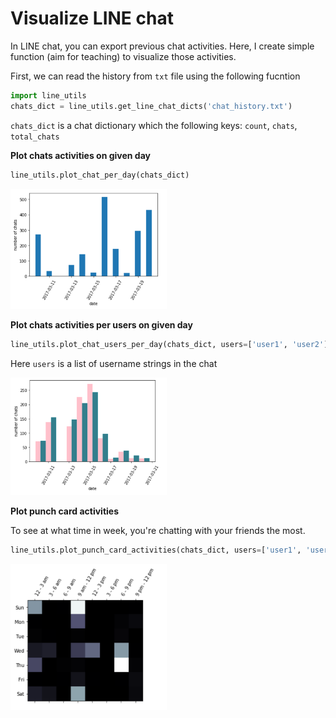 # Visualize LINE chat

In LINE chat, you can export previous chat activities. Here, I create simple function
(aim for teaching) to visualize those activities.

First, we can read the history from `txt` file using the following fucntion

```python
import line_utils
chats_dict = line_utils.get_line_chat_dicts('chat_history.txt')
```

`chats_dict` is a chat dictionary which the following keys: `count`, `chats`, `total_chats`


**Plot chats activities on given day**

```python
line_utils.plot_chat_per_day(chats_dict)
```

<div align = 'left'>
  <img src="image/chat_per_day.jpg" width="250" />
</div>

**Plot chats activities per users on given day**

```python
line_utils.plot_chat_users_per_day(chats_dict, users=['user1', 'user2'])
```

Here `users` is a list of username strings in the chat

<div align = 'left'>
  <img src="image/chat_users_per_day.jpg" width="250" />
</div>

**Plot punch card activities**

To see at what time in week, you're chatting with your friends the most.

```python
line_utils.plot_punch_card_activities(chats_dict, users=['user1', 'user2'])

```
<div align = 'left'>
  <img src="image/punch_card.jpg" width="250" />
</div>

